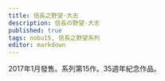 ```yaml
---
title: 信長之野望·大志
description: 信長の野望·大志
published: true
tags: nobu15, 信長之野望系列
editor: markdown
---
```


2017年1月發售。系列第15作。35週年紀念作品。
